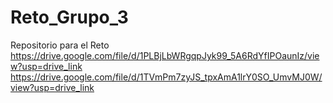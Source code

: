# Reto_Grupo_3
Repositorio para el Reto 
https://drive.google.com/file/d/1PLBjLbWRgqpJyk99_5A6RdYfIPOaunIz/view?usp=drive_link
https://drive.google.com/file/d/1TVmPm7zyJS_tpxAmA1lrY0SO_UmvMJ0W/view?usp=drive_link
